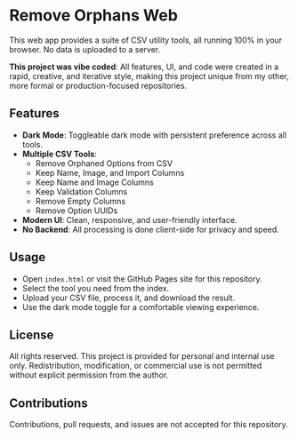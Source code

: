 # Remove Orphans Web

This web app provides a suite of CSV utility tools, all running 100% in your browser. No data is uploaded to a server.

**This project was vibe coded**: All features, UI, and code were created in a rapid, creative, and iterative style, making this project unique from my other, more formal or production-focused repositories.

## Features
- **Dark Mode**: Toggleable dark mode with persistent preference across all tools.
- **Multiple CSV Tools**:
  - Remove Orphaned Options from CSV
  - Keep Name, Image, and Import Columns
  - Keep Name and Image Columns
  - Keep Validation Columns
  - Remove Empty Columns
  - Remove Option UUIDs
- **Modern UI**: Clean, responsive, and user-friendly interface.
- **No Backend**: All processing is done client-side for privacy and speed.

## Usage
- Open `index.html` or visit the GitHub Pages site for this repository.
- Select the tool you need from the index.
- Upload your CSV file, process it, and download the result.
- Use the dark mode toggle for a comfortable viewing experience.

## License
All rights reserved. This project is provided for personal and internal use only. Redistribution, modification, or commercial use is not permitted without explicit permission from the author.

## Contributions
Contributions, pull requests, and issues are not accepted for this repository.
